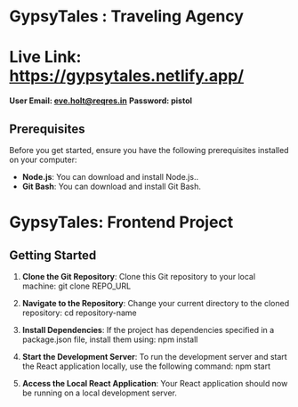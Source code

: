 # GypsyTales : Traveling Agency
# Live Link: https://gypsytales.netlify.app/

**User Email: eve.holt@reqres.in**
**Password:  pistol**

## Prerequisites

Before you get started, ensure you have the following prerequisites installed on your computer:

- **Node.js**: You can download and install Node.js..
- **Git Bash**: You can download and install Git Bash.


# GypsyTales: Frontend Project
## Getting Started

1. **Clone the Git Repository**:
   Clone this Git repository to your local machine:  git clone REPO_URL

2. **Navigate to the Repository**:
   Change your current directory to the cloned repository:  cd repository-name

3. **Install Dependencies**:
   If the project has dependencies specified in a package.json file, install them using: npm install

4. **Start the Development Server**:
   To run the development server and start the React application locally, use the following command: npm start

5. **Access the Local React Application**:
   Your React application should now be running on a local development server.



